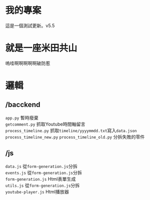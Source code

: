 # 我的專案
  這是一個測試更新。v5.5

# 就是一座米田共山
  嗚哇啊啊啊啊啊破防惹

# 邏輯
  ## /bacckend
  `app.py`  暫時廢棄  
  `getcomment.py`  抓取Youtube時間軸留言  
  `process_timeline.py`  抓取`timeline/yyyymmdd.txt`寫入`data.json`  
  `process_timeline_new.py` `process_timeline_old.py`  分拆失敗的零件  
  ## /js
  `data.js`  從`form-generation.js`分拆  
  `events.js`  從`form-generation.js`分拆  
  `form-generation.js`  Html表單生成  
  `utils.js`  從`form-generation.js`分拆  
  `youtube-player.js`  Html播放器  
